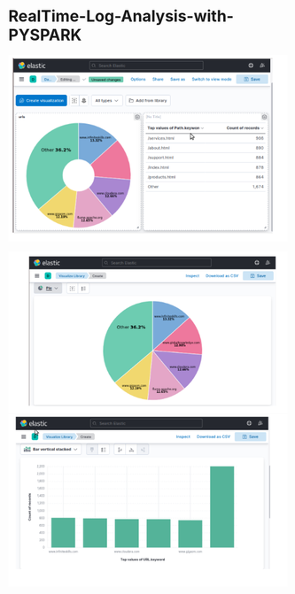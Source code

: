 # RealTime-Log-Analysis-with-PYSPARK

![Alt Text](viz.png)

![Alt Text](viz2.png)
![Alt Text](visualisation.png)
